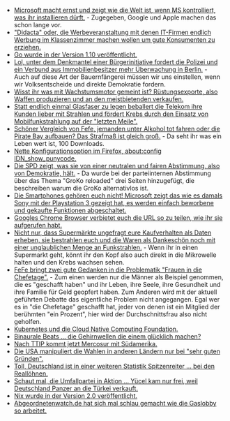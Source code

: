 * [Microsoft macht ernst und zeigt wie die Welt ist, wenn MS kontrolliert, was ihr installieren dürft.](https://www.golem.de/news/markenrecht-microsoft-entfernt-app-von-windows-area-aus-store-1802-132844.html) - Zugegeben, Google und Apple machen das schon lange vor.
* ["Didacta" oder, die Werbeveranstaltung mit denen IT-Firmen endlich Werbung im Klassenzimmer machen wollen um gute Konsumenten zu erziehen.](https://www.heise.de/newsticker/meldung/Experten-zur-didacta-Deutsche-Schulen-haben-Nachholbedarf-bei-Digitalisierung-3972848.html)
* [Go wurde in der Version 1.10 veröffentlicht.](https://www.pro-linux.de/news/1/25618/go-110-erschienen.html)
* [Lol, unter dem Denkmantel einer Bürgerinitiative fordert die Polizei und ein Verbund aus Immobilienbesitzer mehr Überwachung in Berlin.](https://www.heise.de/newsticker/meldung/Berliner-Buergerinitiative-fordert-mehr-Videoueberwachung-3973359.html) - Auch auf diese Art der Bauernfängerei müssen wir uns einstellen, wenn wir Volksentscheide und direkte Demokratie fordern.
* [Wisst ihr was mit Wachstumsmotor gemeint ist? Rüstungsexporte, also Waffen produzieren und an den meistbietenden verkaufen.](https://netzfrauen.org/2018/02/19/ruestungskonzerne-2/)
* [Statt endlich einmal Glasfaser zu legen beballert die Telekom ihre Kunden lieber mit Strahlen und fördert Krebs durch den Einsatz von Mobilfunkstrahlung auf der "letzten Meile".](https://www.golem.de/news/letzte-meile-telekom-macht-versuche-mit-fixed-wireless-5g-1802-132855.html)
* [Schöner Vergleich von Fefe, jemanden unter Alkohol tot fahren oder die Pirate Bay aufbauen? Das Strafmaß ist gleich groß.](https://blog.fefe.de/?ts=a475e09e) - Da seht ihr was ein Leben wert ist, 100 Downloads.
* [Nette Konfigurationsoption im Firefox, about:config IDN_show_punycode.](https://ma.ttias.be/show-idn-punycode-firefox-avoid-phishing-urls/)
* [Die SPD zeigt, was sie von einer neutralen und fairen Abstimmung, also von Demokratie, hält.](https://blog.fefe.de/?ts=a475ef0a) - Da wurde bei der parteiinternen Abstimmung über das Thema "GroKo reloaded" drei Seiten hinzugefügt, die beschreiben warum die GroKo alternativlos ist.
* [Die Smartphones gehören euch nicht! Microsoft zeigt das wie es damals Sony mit der Playstation 3 gezeigt hat, es werden einfach beworbene und gekaufte Funktionen abgeschaltet.](https://www.golem.de/news/windows-phone-7-5-und-8-0-microsoft-schaltet-smartphone-funktionen-ab-1802-132864.html)
* [Googles Chrome Browser verbietet euch die URL so zu teilen, wie ihr sie aufgerufen habt.](https://www.heise.de/newsticker/meldung/Android-Chrome-64-kuerzt-URLs-beim-Teilen-3973767.html)
* [Nicht nur, dass Supermärkte ungefragt eure Kaufverhalten als Daten erheben, sie bestrahlen euch und die Waren als Dankeschön noch mit einer unglaublichen Menge an Funkstrahlen.](https://www.heise.de/newsticker/meldung/Tracking-im-Supermarkt-Wie-Haendler-ihre-Verkaeufe-durch-Kundenortung-ankurbeln-wollen-3973727.html) - Wenn ihr in einen Supermarkt geht, könnt ihr den Kopf also auch direkt in die Mikrowelle halten und den Krebs wachsen sehen.
* [FeFe bringt zwei gute Gedanken in die Problematik "Frauen in die Chefetage".](https://blog.fefe.de/?ts=a472c598) - Zum einen werden nur die Männer als Beispiel genommen, die es "geschafft haben" und ihr Leben, ihre Seele, ihre Gesundheit und ihre Familie für Geld geopfert haben. Zum Anderen wird mit der aktuell geführten Debatte das eigentliche Problem nicht angegangen. Egal wer es in "die Chefetage" geschafft hat, jeder von denen ist ein Mitglied der berühmten "ein Prozent", hier wird der Durchschnittsfrau also nicht geholfen.
* [Kubernetes und die Cloud Native Computing Foundation.](https://opensource.com/article/18/2/how-kubernetes-became-solution-migrating-legacy-applications)
* [Binaurale Beats ... die Gehirnwellen die einem glücklich machen?](http://www.welt-im-wandel.tv/video/binaurale-beats-glueck-erfolg-gesundheit-mit-gehirnwellen-stimulation/)
* [Nach TTIP kommt jetzt Mercosur mit Südamerika.](https://www.foodwatch.org/de/newsletter/ttip-war-gestern-jetzt-kommt/)
* [Die USA manipuliert die Wahlen in anderen Ländern nur bei "sehr guten Gründen".](https://blog.fefe.de/?ts=a46eb897)
* [Toll, Deutschland ist in einer weiteren Statistik Spitzenreiter ... bei den Reallöhnen.](https://blog.fefe.de/?ts=a46e87cb)
* [Schaut mal, die Umfallpartei in Aktion ... Yücel kam nur frei, weil Deutschland Panzer an die Türkei verkauft.](https://blog.fefe.de/?ts=a46efcb6)
* [Nix wurde in der Version 2.0 veröffentlicht.](https://www.phoronix.com/scan.php?page=news_item&px=Nix-2.0-Package-Manager)
* [Abgeordnetenwatch.de hat sich mal schlau gemacht wie die Gaslobby so arbeitet.](http://www.sonnenseite.com/de/energie/wie-die-gaslobby-arbeitet.html)
